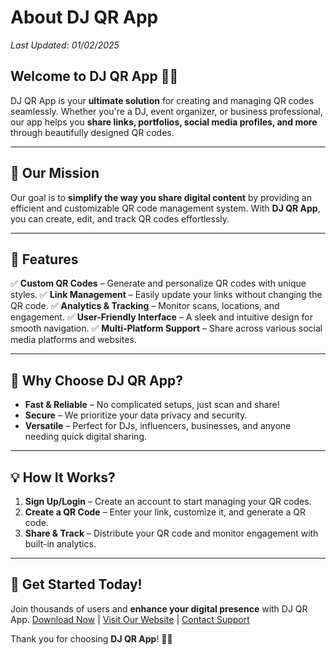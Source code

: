 # About DJ QR App

_Last Updated: 01/02/2025_

## Welcome to **DJ QR App** 🎵📲

DJ QR App is your **ultimate solution** for creating and managing QR codes seamlessly. Whether you're a DJ, event organizer, or business professional, our app helps you **share links, portfolios, social media profiles, and more** through beautifully designed QR codes.

---

## 🎯 Our Mission

Our goal is to **simplify the way you share digital content** by providing an efficient and customizable QR code management system. With **DJ QR App**, you can create, edit, and track QR codes effortlessly.

---

## 🚀 Features

✅ **Custom QR Codes** – Generate and personalize QR codes with unique styles.
✅ **Link Management** – Easily update your links without changing the QR code.
✅ **Analytics & Tracking** – Monitor scans, locations, and engagement.
✅ **User-Friendly Interface** – A sleek and intuitive design for smooth navigation.
✅ **Multi-Platform Support** – Share across various social media platforms and websites.

---

## 📌 Why Choose DJ QR App?

- **Fast & Reliable** – No complicated setups, just scan and share!
- **Secure** – We prioritize your data privacy and security.
- **Versatile** – Perfect for DJs, influencers, businesses, and anyone needing quick digital sharing.

---

## 💡 How It Works?

1. **Sign Up/Login** – Create an account to start managing your QR codes.
2. **Create a QR Code** – Enter your link, customize it, and generate a QR code.
3. **Share & Track** – Distribute your QR code and monitor engagement with built-in analytics.

---

## 🔗 Get Started Today!

Join thousands of users and **enhance your digital presence** with DJ QR App.
[Download Now](#) | [Visit Our Website](#) | [Contact Support](#)

Thank you for choosing **DJ QR App**! 🚀🎶
